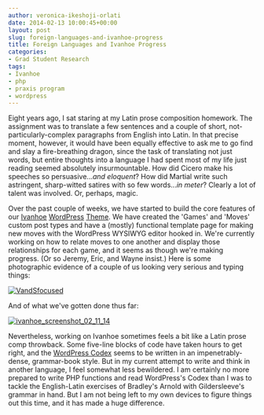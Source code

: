 ```yaml
---
author: veronica-ikeshoji-orlati
date: 2014-02-13 10:00:45+00:00
layout: post
slug: foreign-languages-and-ivanhoe-progress
title: Foreign Languages and Ivanhoe Progress
categories:
- Grad Student Research
tags:
- Ivanhoe
- php
- praxis program
- wordpress
---
```


Eight years ago, I sat staring at my Latin prose composition homework. The assignment was to translate a few sentences and a couple of short, not-particularly-complex paragraphs from English into Latin. In that precise moment, however, it would have been equally effective to ask me to go find and slay a fire-breathing dragon, since the task of translating not just words, but entire thoughts into a language I had spent most of my life just reading seemed absolutely insurmountable. How did Cicero make his speeches so persuasive..._and_ _eloquent_? How did Martial write such astringent, sharp-witted satires with so few words..._in meter_? Clearly a lot of talent was involved. Or, perhaps, magic.

Over the past couple of weeks, we have started to build the core features of our [Ivanhoe](http://www.ivanhoegame.org/?page_id=21) [WordPress](http://wordpress.org/) [Theme](http://wordpress.org/themes/). We have created the 'Games' and 'Moves' custom post types and have a (mostly) functional template page for making new moves with the WordPress WYSIWYG editor hooked in. We're currently working on how to relate moves to one another and display those relationships for each game, and it seems as though we're making progress. (Or so Jeremy, Eric, and Wayne insist.) Here is some photographic evidence of a couple of us looking very serious and typing things:

[![VandSfocused](http://static.scholarslab.org/wp-content/uploads/2014/02/VandSfocused-300x220.jpg)](http://static.scholarslab.org/wp-content/uploads/2014/02/VandSfocused.jpg)

And of what we've gotten done thus far:

[![ivanhoe_screenshot_02_11_14](http://static.scholarslab.org/wp-content/uploads/2014/02/Ivanhoe_Screenshot-300x168.jpg)](http://static.scholarslab.org/wp-content/uploads/2014/02/Ivanhoe_Screenshot.jpg)

Nevertheless, working on Ivanhoe sometimes feels a bit like a Latin prose comp throwback. Some five-line blocks of code have taken hours to get right, and the [WordPress Codex](http://codex.wordpress.org/) seems to be written in an impenetrably-dense, grammar-book style. But in my current attempt to write and think in another language, I feel somewhat less bewildered. I am certainly no more prepared to write PHP functions and read WordPress's Codex than I was to tackle the English-Latin exercises of Bradley's Arnold with Gildersleeve's grammar in hand. But I am not being left to my own devices to figure things out this time, and it has made a huge difference.
